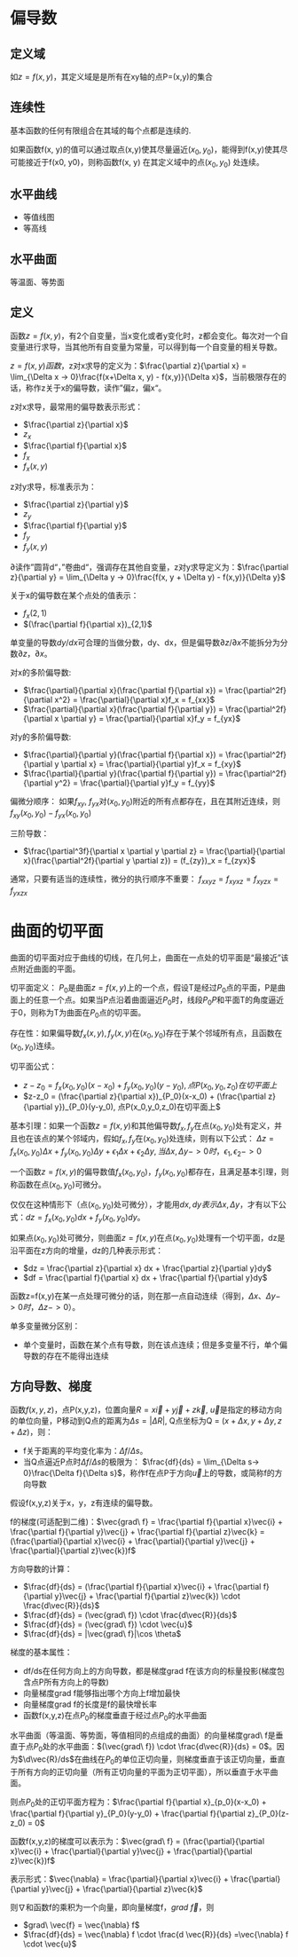 # 偏导数
## 定义域
如$z = f(x, y)$，其定义域是是所有在xy轴的点P=(x,y)的集合

## 连续性
基本函数的任何有限组合在其域的每个点都是连续的.

如果函数f(x, y)的值可以通过取点(x,y)使其尽量逼近$(x_0, y_0)$，能得到f(x,y)使其尽可能接近于f(x0, y0)，则称函数f(x, y) 在其定义域中的点$(x_0, y_0)$ 处连续。

## 水平曲线
- 等值线图
- 等高线

## 水平曲面
等温面、等势面

## 定义
函数$z = f(x,y)$，有2个自变量，当x变化或者y变化时，z都会变化。每次对一个自变量进行求导，当其他所有自变量为常量，可以得到每一个自变量的相关导数。

$z = f(x,y)函数，$z对x求导的定义为：$\frac{\partial z}{\partial x} = \lim_{\Delta x -> 0}\frac{f(x+\Delta x, y) - f(x,y)}{\Delta x}$，当前极限存在的话，称作z关于x的偏导数，读作”偏z，偏x“。

z对x求导，最常用的偏导数表示形式：
- $\frac{\partial z}{\partial x}$
- $z_x$
- $\frac{\partial f}{\partial x}$
- $f_x$
- $f_x(x,y)$

z对y求导，标准表示为：
- $\frac{\partial z}{\partial y}$
- $z_y$
- $\frac{\partial f}{\partial y}$
- $f_y$
- $f_y(x,y)$

$\partial$读作”圆背d“，”卷曲d“，强调存在其他自变量，z对y求导定义为：$\frac{\partial z}{\partial y} = \lim_{\Delta y -> 0}\frac{f(x, y + \Delta y) - f(x,y)}{\Delta y}$

关于x的偏导数在某个点处的值表示：
- $f_x(2,1)$
- $(\frac{\partial f}{\partial x})_{2,1}$
  
单变量的导数$dy/dx$可合理的当做分数，dy、dx，但是偏导数$\partial z/ \partial x$不能拆分为分数$\partial z$，$\partial x$。

对x的多阶偏导数:
- $\frac{\partial}{\partial x}(\frac{\partial f}{\partial x}) = \frac{\partial^2f}{\partial x^2} = \frac{\partial}{\partial x}f_x = f_{xx}$
- $\frac{\partial}{\partial x}(\frac{\partial f}{\partial y}) = \frac{\partial^2f}{\partial x \partial y} = \frac{\partial}{\partial x}f_y = f_{yx}$

对y的多阶偏导数:
- $\frac{\partial}{\partial y}(\frac{\partial f}{\partial x}) = \frac{\partial^2f}{\partial y \partial x} = \frac{\partial}{\partial y}f_x = f_{xy}$
- $\frac{\partial}{\partial y}(\frac{\partial f}{\partial y}) = \frac{\partial^2f}{\partial y^2} = \frac{\partial}{\partial y}f_y = f_{yy}$

偏微分顺序：
如果$f_{xy}$, $f_{yx}$对($x_0,y_0$)附近的所有点都存在，且在其附近连续，则$f_{xy}(x_0, y_0) - f_{yx}(x_0,y_0)$

三阶导数：
- $\frac{\partial^3f}{\partial x \partial y \partial z} = \frac{\partial}{\partial x}(\frac{\partial^2f}{\partial y \partial z}) = (f_{zy})_x = f_{zyx}$

通常，只要有适当的连续性，微分的执行顺序不重要：
$f_{xxyz} = f_{xyxz} = f_{xyzx} = f_{yxzx}$

# 曲面的切平面
曲面的切平面对应于曲线的切线，在几何上，曲面在一点处的切平面是“最接近”该点附近曲面的平面。

切平面定义：
$P_0$是曲面$z = f(x,y)$上的一个点，假设T是经过$P_0$点的平面，P是曲面上的任意一个点。如果当P点沿着曲面逼近$P_0$时，线段$P_0P$和平面T的角度逼近于0，则称为T为曲面在$P_0$点的切平面。

存在性：如果偏导数$f_x(x,y), f_y(x,y)$在$(x_0, y_0)$存在于某个邻域所有点，且函数在$(x_0,y_0)$连续。

切平面公式：
- $z-z_0 = f_x(x_0,y_0)(x-x_0) + f_y(x_0,y_0)(y-y_0), 点P(x_0,y_0,z_0)在切平面上$ 
- $z-z_0 = (\frac{\partial z}{\partial x})_{P_0}(x-x_0) + (\frac{\partial z}{\partial y})_{P_0}(y-y_0), 点P(x_0,y_0,z_0)在切平面上$ 

基本引理：如果一个函数$z=f(x,y)$和其他偏导数$f_x,f_y$在点$(x_0, y_0)$处有定义，并且也在该点的某个邻域内，假如$f_x, f_y$在$(x_0,y_0)$处连续，则有以下公式：
$\Delta z = f_x(x_0, y_0)\Delta x + f_y(x_0, y_0)\Delta y + \epsilon_1\Delta x + \epsilon_2 \Delta y, 当\Delta x, \Delta y->0时，\epsilon_1, \epsilon_2 ->0$

一个函数$z=f(x,y)$的偏导数值$f_x(x_0,y_0)$，$f_y(x_0,y_0)$都存在，且满足基本引理，则称函数在点$(x_0,y_0)$可微分。

仅仅在这种情形下（点$(x_0, y_0)$处可微分），才能用$dx,dy表示\Delta x, \Delta y$，才有以下公式：$dz = f_x(x_0, y_0)dx + f_y(x_0,y_0)dy$。

如果点$(x_0, y_0)$处可微分，则曲面$z=f(x,y)$在点$(x_0,y_0)$处理有一个切平面，dz是沿平面在z方向的增量，dz的几种表示形式：
- $dz = \frac{\partial z}{\partial x} dx + \frac{\partial z}{\partial y}dy$
- $df = \frac{\partial f}{\partial x} dx + \frac{\partial f}{\partial y}dy$

函数z=f(x,y)在某一点处理可微分的话，则在那一点自动连续（得到，$\Delta x、\Delta y->0时，\Delta z->0$）。

单多变量微分区别：
- 单个变量时，函数在某个点有导数，则在该点连续；但是多变量不行，单个偏导数的存在不能得出连续

## 方向导数、梯度
函数$f(x,y,z)$，点P(x,y,z)，位置向量$R = x\vec{i} + y\vec{j} + z\vec{k}$, $\vec{u}$是指定的移动方向的单位向量，P移动到Q点的距离为$\Delta s = |\Delta R|$, Q点坐标为Q = $(x + \Delta x, y + \Delta y, z + \Delta z)$，则：
- f关于距离的平均变化率为：$\Delta f / \Delta s$。
- 当Q点逼近P点时$\Delta f/\Delta s$的极限为：
$\frac{df}{ds} = \lim_{\Delta s-> 0}\frac{\Delta f}{\Delta s}$，称作f在点P于方向$\vec{u}$上的导数，或简称f的方向导数

假设f(x,y,z)关于x，y，z有连续的偏导数。

f的梯度(可适配到二维)：$\vec{grad\ f} = \frac{\partial f}{\partial x}\vec{i} + \frac{\partial f}{\partial y}\vec{j} + \frac{\partial f}{\partial z}\vec{k} = (\frac{\partial}{\partial x}\vec{i} + \frac{\partial}{\partial y}\vec{j} + \frac{\partial}{\partial z}\vec{k})f$

方向导数的计算：
- $\frac{df}{ds} = (\frac{\partial f}{\partial x}\vec{i} + \frac{\partial f}{\partial y}\vec{j} + \frac{\partial f}{\partial z}\vec{k}) \cdot \frac{d\vec{R}}{ds}$
- $\frac{df}{ds} = (\vec{grad\ f}) \cdot \frac{d\vec{R}}{ds}$
- $\frac{df}{ds} = (\vec{grad\ f}) \cdot \vec{u}$
- $\frac{df}{ds} = |\vec{grad\ f}|\cos \theta$

梯度的基本属性：
- df/ds在任何方向上的方向导数，都是梯度grad f在该方向的标量投影(梯度包含点P所有方向上的导数)
- 向量梯度grad f能够指出哪个方向上f增加最快
- 向量梯度grad f的长度是f的最快增长率
- 函数f(x,y,z)在点$P_0$的梯度垂直于经过点$P_0$的水平曲面

水平曲面（等温面、等势面，等值相同的点组成的曲面）的向量梯度grad\ f是垂直于点$P_0$处的水平曲面：$(\vec{grad\ f}) \cdot \frac{d\vec{R}}{ds} = 0$。因为$\d\vec{R}/ds$在曲线在$P_0$的单位正切向量，则梯度垂直于该正切向量，垂直于所有方向的正切向量（所有正切向量的平面为正切平面），所以垂直于水平曲面。

则点$P_0$处的正切平面方程为：$\frac{\partial f}{\partial x}_{p_0}(x-x_0) + \frac{\partial f}{\partial y}_{P_0}(y-y_0) + \frac{\partial f}{\partial z}_{P_0}(z-z_0) = 0$

函数f(x,y,z)的梯度可以表示为：$\vec{grad\ f} = (\frac{\partial}{\partial x}\vec{i} + \frac{\partial}{\partial y}\vec{j} + \frac{\partial}{\partial z}\vec{k})f$

表示形式：$\vec{\nabla} = \frac{\partial}{\partial x}\vec{i} + \frac{\partial}{\partial y}\vec{j} + \frac{\partial}{\partial z}\vec{k}$

则$\nabla$和函数f的乘积为一个向量，即向量梯度f，$grad\ \vec{f}$，则
- $grad\ \vec{f} = \vec{\nabla} f$
- $\frac{df}{ds} = \vec{\nabla} f \cdot \frac{d \vec{R}}{ds} =\vec{\nabla} f \cdot \vec{u}$ 